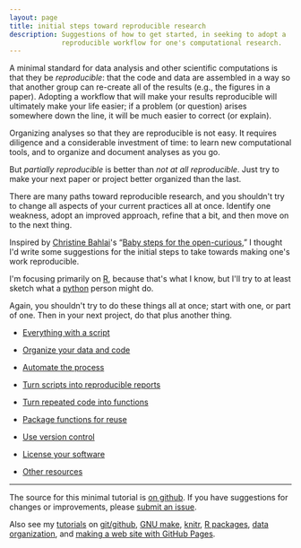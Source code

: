 ```yaml
---
layout: page
title: initial steps toward reproducible research
description: Suggestions of how to get started, in seeking to adopt a
             reproducible workflow for one's computational research.
---
```


A minimal standard for data analysis and other scientific computations is
that they be _reproducible_: that the code and data are assembled in a
way so that another group can re-create all of the results (e.g., the
figures in a paper). Adopting a workflow that will make your results
reproducible will ultimately make your life easier; if a problem (or
question) arises somewhere down the line, it will be much easier to
correct (or explain).

Organizing analyses so that they are reproducible is not easy. It
requires diligence and a considerable investment of time: to learn new
computational tools, and to organize and document analyses as you go.

But _partially reproducible_ is better than _not at all
reproducible_. Just try to make your next paper or project better organized
than the last.

There are many paths toward reproducible research, and you shouldn't
try to change all aspects of your current practices all at once. Identify
one weakness, adopt an improved approach, refine that a bit, and then
move on to the next thing.

Inspired by
[Christine Bahlai](https://practicaldatamanagement.wordpress.com)'s
&ldquo;[Baby steps for the open-curious](https://practicaldatamanagement.wordpress.com/2014/10/23/baby-steps-for-the-open-curious/),&rdquo;
I thought I'd write some suggestions for the initial steps to take
towards making one's work reproducible.

I'm focusing primarily on [R](http://www.r-project.org), because
that's what I know, but I'll try to at least sketch what a
[python](http://www.python.org) person might do.

Again, you shouldn't try to do these things all at once; start with one, or part of
one. Then in your next project, do that plus another thing.

- [Everything with a script](pages/scripts.html)
- [Organize your data and code](pages/organize.html)
- [Automate the process](pages/automate.html)
- [Turn scripts into reproducible reports](pages/reports.html)
- [Turn repeated code into functions](pages/functions.html)
- [Package functions for reuse](pages/packages.html)
- [Use version control](pages/version_control.html)
- [License your software](pages/licenses.html)

- [Other resources](pages/resources.html)

---


The source for this minimal tutorial is [on github](http://github.com/kbroman/steps2rr).
If you have suggestions for changes or improvements,
please [submit an issue](https://github.com/kbroman/steps2rr/issues).


Also see my [tutorials](http://kbroman.org/pages/tutorials) on
[git/github](http://kbroman.org/github_tutorial),
[GNU make](http://kbroman.org/minimal_make),
[knitr](http://kbroman.org/knitr_knutshell),
[R packages](http://kbroman.org/pkg_primer),
[data organization](http://kbroman.org/dataorg),
and [making a web site with GitHub Pages](http://kbroman.org/simple_site).
